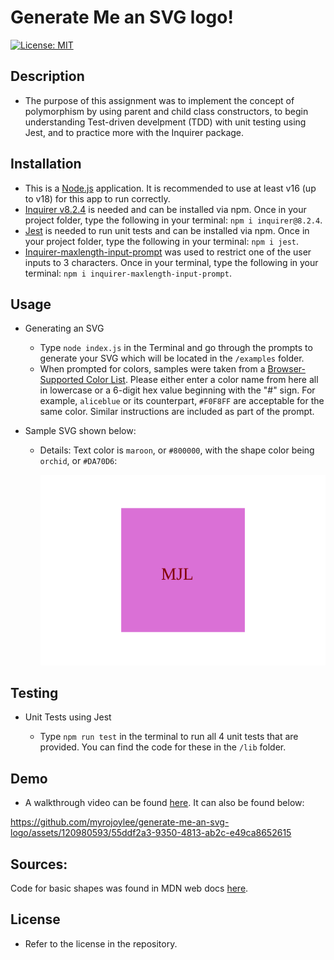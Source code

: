 # Generate Me an SVG logo!

[![License: MIT](https://img.shields.io/badge/License-MIT-yellow.svg)](https://opensource.org/licenses/MIT)

## Description

- The purpose of this assignment was to implement the concept of polymorphism by using parent and child class constructors, to begin understanding Test-driven develpment (TDD) with unit testing using Jest, and to practice more with the Inquirer package.

## Installation

- This is a [Node.js](https://nodejs.org/en) application. It is recommended to use at least v16 (up to v18) for this app to run correctly.
- [Inquirer v8.2.4](https://www.npmjs.com/package/inquirer) is needed and can be installed via npm. Once in your project folder, type the following in your terminal: `npm i inquirer@8.2.4`.
- [Jest](https://www.npmjs.com/package/jest) is needed to run unit tests and can be installed via npm. Once in your project folder, type the following in your terminal: `npm i jest`.
- [Inquirer-maxlength-input-prompt](https://www.npmjs.com/package/inquirer-maxlength-input-prompt) was used to restrict one of the user inputs to 3 characters. Once in your terminal, type the following in your terminal: `npm i inquirer-maxlength-input-prompt`.

## Usage

- Generating an SVG

  - Type `node index.js` in the Terminal and go through the prompts to generate your SVG which will be located in the `/examples` folder.
  - When prompted for colors, samples were taken from a [Browser-Supported Color List](https://www.w3schools.com/cssref/css_colors.php). Please either enter a color name from here all in lowercase or a 6-digit hex value beginning with the "#" sign. For example, `aliceblue` or its counterpart, `#F0F8FF` are acceptable for the same color. Similar instructions are included as part of the prompt.

- Sample SVG shown below:

  - Details: Text color is `maroon`, or `#800000`, with the shape color being `orchid`, or `#DA70D6`:


    <img src="https://github.com/myrojoylee/generate-me-an-svg-logo/blob/main/examples/square.svg" width = 500px />

## Testing

- Unit Tests using Jest

  - Type `npm run test` in the terminal to run all 4 unit tests that are provided. You can find the code for these in the `/lib` folder.

## Demo

- A walkthrough video can be found [here](https://drive.google.com/file/d/16gWtFU23_cPqxD6MRY4pNmJamlYXXf42/view?usp=sharing). It can also be found below:

https://github.com/myrojoylee/generate-me-an-svg-logo/assets/120980593/55ddf2a3-9350-4813-ab2c-e49ca8652615

## Sources:

Code for basic shapes was found in MDN web docs [here](https://developer.mozilla.org/en-US/docs/Web/SVG/Tutorial/Basic_Shapes).

## License

- Refer to the license in the repository.
